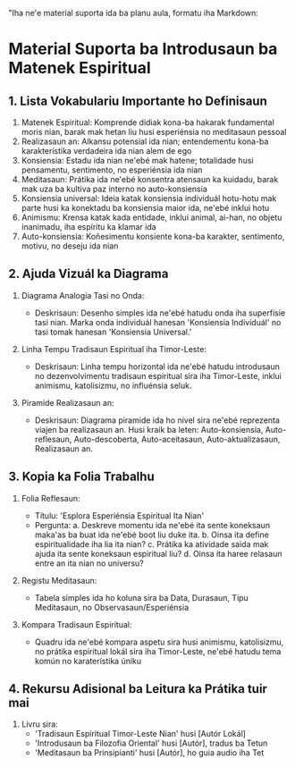 "Iha ne'e material suporta ida ba planu aula, formatu iha Markdown:

# Material Suporta ba Introdusaun ba Matenek Espiritual

## 1. Lista Vokabulariu Importante ho Definisaun

1. Matenek Espiritual: Komprende didiak kona-ba hakarak fundamental moris nian, barak mak hetan liu husi esperiénsia no meditasaun pessoal
2. Realizasaun an: Alkansu potensial ida nian; entendementu kona-ba karakterístika verdadeira ida nian alem de ego
3. Konsiensia: Estadu ida nian ne'ebé mak hatene; totalidade husi pensamentu, sentimento, no esperiénsia ida nian
4. Meditasaun: Prátika ida ne'ebé konsentra atensaun ka kuidadu, barak mak uza ba kultiva paz interno no auto-konsiensia
5. Konsiensia universal: Ideia katak konsiensia individuál hotu-hotu mak parte husi ka konektadu ba konsiensia maior ida, ne'ebé inklui hotu
6. Animismu: Krensa katak kada entidade, inklui animal, ai-han, no objetu inanimadu, iha espíritu ka klamar ida
7. Auto-konsiensia: Koñesimentu konsiente kona-ba karakter, sentimento, motivu, no deseju ida nian

## 2. Ajuda Vizuál ka Diagrama

1. Diagrama Analogia Tasi no Onda:
   - Deskrisaun: Desenho simples ida ne'ebé hatudu onda iha superfísie tasi nian. Marka onda individuál hanesan 'Konsiensia Individuál' no tasi tomak hanesan 'Konsiensia Universal.'

2. Linha Tempu Tradisaun Espiritual iha Timor-Leste:
   - Deskrisaun: Linha tempu horizontal ida ne'ebé hatudu introdusaun no dezenvolvimentu tradisaun espiritual sira iha Timor-Leste, inklui animismu, katolisizmu, no influénsia seluk.

3. Piramide Realizasaun an:
   - Deskrisaun: Diagrama piramide ida ho nivel sira ne'ebé reprezenta viajen ba realizasaun an. Husi kraik ba leten: Auto-konsiensia, Auto-reflesaun, Auto-descoberta, Auto-aceitasaun, Auto-aktualizasaun, Realizasaun an.

## 3. Kopia ka Folia Trabalhu

1. Folia Reflesaun:
   - Títulu: 'Esplora Esperiénsia Espiritual Ita Nian'
   - Pergunta:
     a. Deskreve momentu ida ne'ebé ita sente koneksaun maka'as ba buat ida ne'ebé boot liu duke ita.
     b. Oinsa ita define espiritualidade iha lia ita nian?
     c. Prátika ka atividade saida mak ajuda ita sente koneksaun espiritual liu?
     d. Oinsa ita haree relasaun entre an ita nian no universu?

2. Registu Meditasaun:
   - Tabela simples ida ho koluna sira ba Data, Durasaun, Tipu Meditasaun, no Observasaun/Esperiénsia

3. Kompara Tradisaun Espiritual:
   - Quadru ida ne'ebé kompara aspetu sira husi animismu, katolisizmu, no prátika espiritual lokál sira iha Timor-Leste, ne'ebé hatudu tema komún no karaterístika úniku

## 4. Rekursu Adisional ba Leitura ka Prátika tuir mai

1. Livru sira:
   - 'Tradisaun Espiritual Timor-Leste Nian' husi [Autór Lokál]
   - 'Introdusaun ba Filozofia Oriental' husi [Autór], tradus ba Tetun
   - 'Meditasaun ba Prinsipianti' husi [Autór], ho guia audio iha Tet